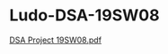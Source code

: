# Ludo-DSA-19SW08
[DSA Project 19SW08.pdf](https://github.com/FurqanAhmed2000/Ludo-DSA-19SW08/files/7402622/DSA.Project.19SW08.pdf)
